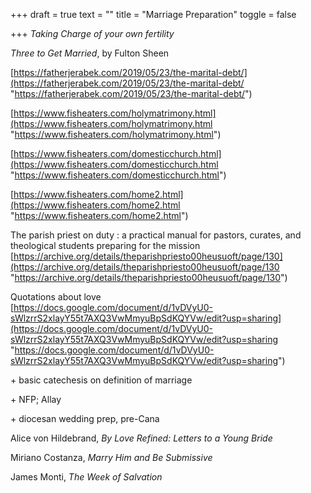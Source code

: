 +++
draft = true
text = ""
title = "Marriage Preparation"
toggle = false

+++
_Taking Charge of your own fertility_

_Three to Get Married_, by Fulton Sheen

[https://fatherjerabek.com/2019/05/23/the-marital-debt/](https://fatherjerabek.com/2019/05/23/the-marital-debt/ "https://fatherjerabek.com/2019/05/23/the-marital-debt/")

[https://www.fisheaters.com/holymatrimony.html](https://www.fisheaters.com/holymatrimony.html "https://www.fisheaters.com/holymatrimony.html")

[https://www.fisheaters.com/domesticchurch.html](https://www.fisheaters.com/domesticchurch.html "https://www.fisheaters.com/domesticchurch.html")

[https://www.fisheaters.com/home2.html](https://www.fisheaters.com/home2.html "https://www.fisheaters.com/home2.html")

The parish priest on duty : a practical manual for pastors, curates, and theological students preparing for the mission  
[https://archive.org/details/theparishpriesto00heusuoft/page/130](https://archive.org/details/theparishpriesto00heusuoft/page/130 "https://archive.org/details/theparishpriesto00heusuoft/page/130")

Quotations about love  
[https://docs.google.com/document/d/1vDVyU0-sWlzrrS2xlayY55t7AXQ3VwMmyuBpSdKQYVw/edit?usp=sharing](https://docs.google.com/document/d/1vDVyU0-sWlzrrS2xlayY55t7AXQ3VwMmyuBpSdKQYVw/edit?usp=sharing "https://docs.google.com/document/d/1vDVyU0-sWlzrrS2xlayY55t7AXQ3VwMmyuBpSdKQYVw/edit?usp=sharing")

\+ basic catechesis on definition of marriage

\+ NFP; Allay

\+ diocesan wedding prep, pre-Cana

Alice von Hildebrand, _By Love Refined: Letters to a Young Bride_

Miriano Costanza, _Marry Him and Be Submissive_

James Monti, _The Week of Salvation_